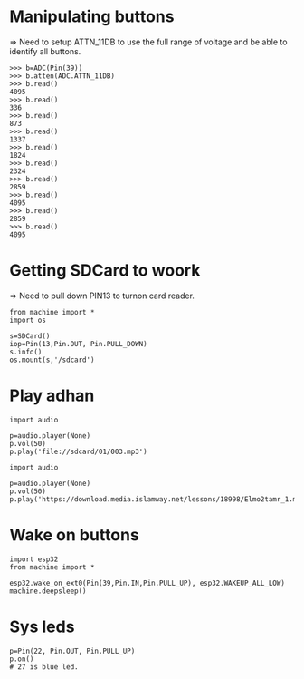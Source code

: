 # Manipulating buttons
=> Need to setup ATTN_11DB to use the full range of voltage and be able to identify all buttons.

```
>>> b=ADC(Pin(39))
>>> b.atten(ADC.ATTN_11DB)
>>> b.read()
4095
>>> b.read()
336
>>> b.read()
873
>>> b.read()
1337
>>> b.read()
1824
>>> b.read()
2324
>>> b.read()
2859
>>> b.read()
4095
>>> b.read()
2859
>>> b.read()
4095
```
# Getting SDCard to woork

=> Need to pull down PIN13 to turnon card reader.
```
from machine import *
import os

s=SDCard()
iop=Pin(13,Pin.OUT, Pin.PULL_DOWN)
s.info()
os.mount(s,'/sdcard')
```

# Play adhan

```
import audio

p=audio.player(None)
p.vol(50)
p.play('file://sdcard/01/003.mp3')
```


```
import audio

p=audio.player(None)
p.vol(50)
p.play('https://download.media.islamway.net/lessons/18998/Elmo2tamr_1.mp3')
```

# Wake on buttons
```
import esp32
from machine import *

esp32.wake_on_ext0(Pin(39,Pin.IN,Pin.PULL_UP), esp32.WAKEUP_ALL_LOW)
machine.deepsleep()
```
# Sys leds 
```
p=Pin(22, Pin.OUT, Pin.PULL_UP)
p.on()
# 27 is blue led.
```
